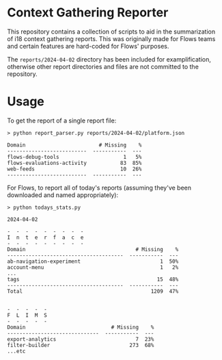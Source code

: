 Context Gathering Reporter
===
This repository contains a collection of scripts to aid in the summarization of i18 context gathering reports. This was originally made for Flows teams and certain features are hard-coded for Flows' purposes.

The `reports/2024-04-02` directory has been included for examplification, otherwise other report directories and files are not committed to the repository.

# Usage
To get the report of a single report file:
```
> python report_parser.py reports/2024-04-02/platform.json

Domain                        # Missing    %
--------------------------  -----------  ---
flows-debug-tools                     1   5%
flows-evaluations-activity           83  85%
web-feeds                            10  26%
--------------------------  -----------  ---
```

For Flows, to report all of today's reports (assuming they've been downloaded and named appropriately):
```
> python todays_stats.py

2024-04-02

-  -  -  -  -  -  -  -  -
I  n  t  e  r  f  a  c  e
-  -  -  -  -  -  -  -  -
Domain                                    # Missing    %
--------------------------------------  -----------  ---
ab-navigation-experiment                          1  50%
account-menu                                      1   2%
...
tags                                             15  48%
--------------------------------------  -----------  ---
Total                                          1209  47%


-  -  -  -  -
F  L  I  M  S
-  -  -  -  -
Domain                            # Missing    %
------------------------------  -----------  ---
export-analytics                          7  23%
filter-builder                          273  68%
...etc
```